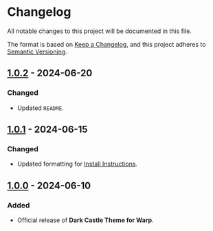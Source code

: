 # Changelog

All notable changes to this project will be documented in this file.

The format is based on [Keep a Changelog](https://keepachangelog.com/en/1.1.0/),
and this project adheres to [Semantic Versioning](https://semver.org/spec/v2.0.0.html).

## [1.0.2] - 2024-06-20

### Changed

- Updated `README`.

## [1.0.1] - 2024-06-15

### Changed

- Updated formatting for [Install Instructions](../INSTALL.md).

## [1.0.0] - 2024-06-10

### Added

- Official release of **Dark Castle Theme for Warp**.

[1.0.2]: https://github.com/scottgriv/Dark-Castle-Warp/compare/v1.0.1...v1.0.2
[1.0.1]: https://github.com/scottgriv/Dark-Castle-Warp/compare/v1.0.0...v1.0.1
[1.0.0]: https://github.com/scottgriv/Dark-Castle-Warp/releases/tag/v1.0.0
